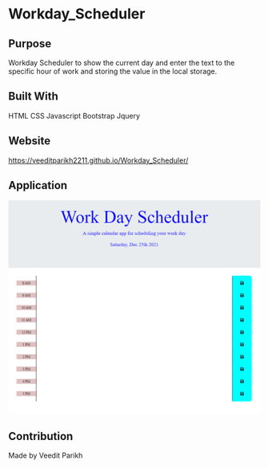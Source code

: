 # Workday_Scheduler

## Purpose

Workday Scheduler to show the current day and enter the text to the specific hour of work and storing the value in the local storage.

## Built With

HTML
CSS
Javascript
Bootstrap
Jquery

## Website

https://veeditparikh2211.github.io/Workday_Scheduler/

## Application

![](images\application_page.PNG)

## Contribution

Made by Veedit Parikh
